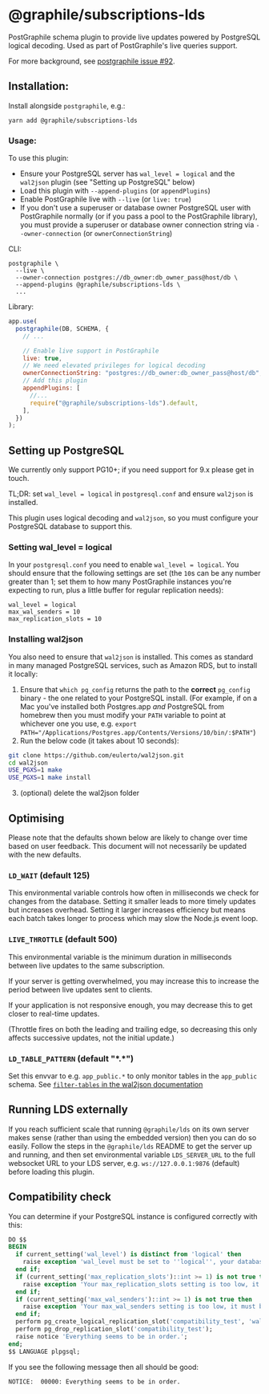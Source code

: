 # @graphile/subscriptions-lds

PostGraphile schema plugin to provide live updates powered by PostgreSQL
logical decoding. Used as part of PostGraphile's live queries support.

For more background, see [postgraphile issue #92](https://github.com/graphile/postgraphile/issues/92#issuecomment-313476989).

## Installation:

Install alongside `postgraphile`, e.g.:

```
yarn add @graphile/subscriptions-lds
```

### Usage:

To use this plugin:

- Ensure your PostgreSQL server has `wal_level = logical` and the `wal2json` plugin (see "Setting up PostgreSQL" below)
- Load this plugin with `--append-plugins` (or `appendPlugins`)
- Enable PostGraphile live with `--live` (or `live: true`)
- If you don't use a superuser or database owner PostgreSQL user with PostGraphile normally (or if you pass a pool to the PostGraphile library), you must provide a superuser or database owner connection string via `--owner-connection` (or `ownerConnectionString`)

CLI:

```
postgraphile \
  --live \
  --owner-connection postgres://db_owner:db_owner_pass@host/db \
  --append-plugins @graphile/subscriptions-lds \
  ...
```

Library:

```js
app.use(
  postgraphile(DB, SCHEMA, {
    // ...

    // Enable live support in PostGraphile
    live: true,
    // We need elevated privileges for logical decoding
    ownerConnectionString: "postgres://db_owner:db_owner_pass@host/db",
    // Add this plugin
    appendPlugins: [
      //...
      require("@graphile/subscriptions-lds").default,
    ],
  })
);
```

## Setting up PostgreSQL

We currently only support PG10+; if you need support for 9.x please get in
touch.

TL;DR: set `wal_level = logical` in `postgresql.conf` and ensure `wal2json`
is installed.

This plugin uses logical decoding and `wal2json`, so you must configure your
PostgreSQL database to support this.

### Setting wal_level = logical

In your `postgresql.conf` you need to enable `wal_level = logical`. You
should ensure that the following settings are set (the `10`s can be any
number greater than 1; set them to how many PostGraphile instances you're
expecting to run, plus a little buffer for regular replication needs):

```
wal_level = logical
max_wal_senders = 10
max_replication_slots = 10
```

### Installing wal2json

You also need to ensure that `wal2json` is installed. This comes as standard
in many managed PostgreSQL services, such as Amazon RDS, but to install it locally:

1. Ensure that `which pg_config` returns the path to the **correct**
   `pg_config` binary - the one related to your PostgreSQL install. (For
   example, if on a Mac you've installed both Postgres.app _and_ PostgreSQL from
   homebrew then you must modify your `PATH` variable to point at whichever one
   you use, e.g. `export PATH="/Applications/Postgres.app/Contents/Versions/10/bin/:$PATH"`)
2. Run the below code (it takes about 10 seconds):

```bash
git clone https://github.com/eulerto/wal2json.git
cd wal2json
USE_PGXS=1 make
USE_PGXS=1 make install
```

3. (optional) delete the wal2json folder

## Optimising

Please note that the defaults shown below are likely to change over time
based on user feedback. This document will not necessarily be updated with
the new defaults.

### `LD_WAIT` (default 125)

This environmental variable controls how often in milliseconds we check for
changes from the database. Setting it smaller leads to more timely updates
but increases overhead. Setting it larger increases efficiency but means each
batch takes longer to process which may slow the Node.js event loop.

### `LIVE_THROTTLE` (default 500)

This environmental variable is the minimum duration in milliseconds between
live updates to the same subscription.

If your server is getting overwhelmed, you may increase this to increase the
period between live updates sent to clients.

If your application is not responsive enough, you may decrease this to get
closer to real-time updates.

(Throttle fires on both the leading and trailing edge, so decreasing this
only affects successive updates, not the initial update.)

### `LD_TABLE_PATTERN` (default "\*.\*")

Set this envvar to e.g. `app_public.*` to only monitor tables in the
`app_public` schema. See [`filter-tables` in the wal2json
documentation](https://github.com/eulerto/wal2json#parameters)

## Running LDS externally

If you reach sufficient scale that running `@graphile/lds` on its own server
makes sense (rather than using the embedded version) then you can do so
easily. Follow the steps in the `@graphile/lds` README to get the server up
and running, and then set environmental variable `LDS_SERVER_URL` to the full
websocket URL to your LDS server, e.g. `ws://127.0.0.1:9876` (default) before
loading this plugin.

## Compatibility check

You can determine if your PostgreSQL instance is configured correctly with this:

```sql
DO $$
BEGIN
  if current_setting('wal_level') is distinct from 'logical' then
    raise exception 'wal_level must be set to ''logical'', your database has it set to ''%''. Please edit your `%` file and restart PostgreSQL.', current_setting('wal_level'), current_setting('config_file');
  end if;
  if (current_setting('max_replication_slots')::int >= 1) is not true then
    raise exception 'Your max_replication_slots setting is too low, it must be greater than 1. Please edit your `%` file and restart PostgreSQL.', current_setting('config_file');
  end if;
  if (current_setting('max_wal_senders')::int >= 1) is not true then
    raise exception 'Your max_wal_senders setting is too low, it must be greater than 1. Please edit your `%` file and restart PostgreSQL.', current_setting('config_file');
  end if;
  perform pg_create_logical_replication_slot('compatibility_test', 'wal2json');
  perform pg_drop_replication_slot('compatibility_test');
  raise notice 'Everything seems to be in order.';
end;
$$ LANGUAGE plpgsql;
```

If you see the following message then all should be good:

```
NOTICE:  00000: Everything seems to be in order.
```
